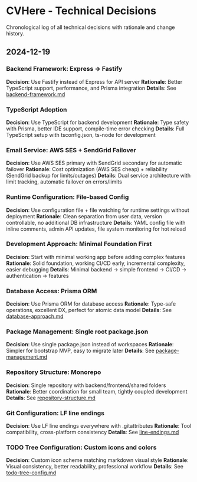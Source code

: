 # CVHere - Technical Decisions

Chronological log of all technical decisions with rationale and change history.

## 2024-12-19

### Backend Framework: Express → Fastify
**Decision**: Use Fastify instead of Express for API server
**Rationale**: Better TypeScript support, performance, and Prisma integration
**Details**: See [backend-framework.md](code/backend-framework.md)

### TypeScript Adoption
**Decision**: Use TypeScript for backend development
**Rationale**: Type safety with Prisma, better IDE support, compile-time error checking
**Details**: Full TypeScript setup with tsconfig.json, ts-node for development

### Email Service: AWS SES + SendGrid Failover
**Decision**: Use AWS SES primary with SendGrid secondary for automatic failover
**Rationale**: Cost optimization (AWS SES cheap) + reliability (SendGrid backup for limits/outages)
**Details**: Dual service architecture with limit tracking, automatic failover on errors/limits

### Runtime Configuration: File-based Config
**Decision**: Use configuration file + file watching for runtime settings without deployment
**Rationale**: Clean separation from user data, version controllable, no additional DB infrastructure
**Details**: YAML config file with inline comments, admin API updates, file system monitoring for hot reload

### Development Approach: Minimal Foundation First
**Decision**: Start with minimal working app before adding complex features
**Rationale**: Solid foundation, working CI/CD early, incremental complexity, easier debugging
**Details**: Minimal backend → simple frontend → CI/CD → authentication → features

### Database Access: Prisma ORM
**Decision**: Use Prisma ORM for database access
**Rationale**: Type-safe operations, excellent DX, perfect for atomic data model
**Details**: See [database-approach.md](code/database-approach.md)

### Package Management: Single root package.json
**Decision**: Use single package.json instead of workspaces
**Rationale**: Simpler for bootstrap MVP, easy to migrate later
**Details**: See [package-management.md](code/package-management.md)

### Repository Structure: Monorepo
**Decision**: Single repository with backend/frontend/shared folders
**Rationale**: Better coordination for small team, tightly coupled development
**Details**: See [repository-structure.md](code/repository-structure.md)

### Git Configuration: LF line endings
**Decision**: Use LF line endings everywhere with .gitattributes
**Rationale**: Tool compatibility, cross-platform consistency
**Details**: See [line-endings.md](code/line-endings.md)

### TODO Tree Configuration: Custom icons and colors
**Decision**: Custom icon scheme matching markdown visual style
**Rationale**: Visual consistency, better readability, professional workflow
**Details**: See [todo-tree-config.md](code/todo-tree-config.md)